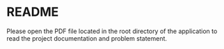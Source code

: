# README

Please open the PDF file located in the root directory of the application to read the project documentation and problem statement.
